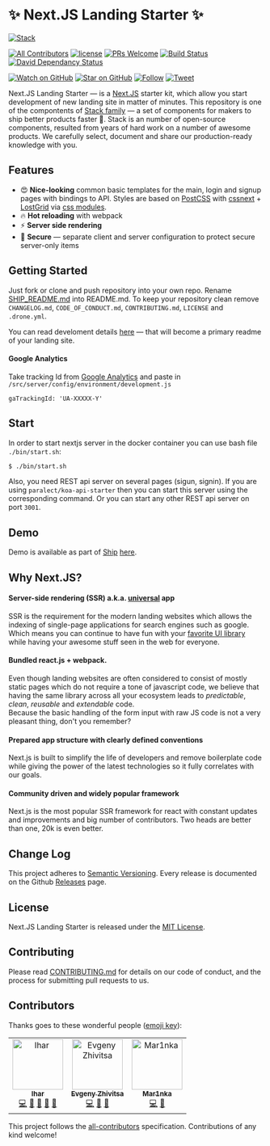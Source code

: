 # ✨ Next.JS Landing Starter ✨

[![Stack](https://raw.githubusercontent.com/paralect/stack/master/stack-component-template/stack.png)](https://github.com/paralect/stack)

[![All Contributors](https://img.shields.io/badge/all_contributors-3-orange.svg?style=flat-square)](#contributors)
[![license](https://img.shields.io/github/license/mashape/apistatus.svg?style=flat-square)](LICENSE)
[![PRs Welcome](https://img.shields.io/badge/PRs-welcome-brightgreen.svg?style=flat-square)](http://makeapullrequest.com)
[![Build Status](http://product-stack-ci.paralect.com/api/badges/paralect/nextjs-landing-starter/status.svg)](http://product-stack-ci.paralect.com/paralect/nextjs-landing-starter)
[![David Dependancy Status](https://david-dm.org/paralect/nextjs-landing-starter.svg)](https://david-dm.org/paralect/nextjs-landing-starter)

[![Watch on GitHub](https://img.shields.io/github/watchers/paralect/nextjs-landing-starter.svg?style=social&label=Watch)](https://github.com/paralect/nextjs-landing-starter/watchers)
[![Star on GitHub](https://img.shields.io/github/stars/paralect/nextjs-landing-starter.svg?style=social&label=Stars)](https://github.com/paralect/nextjs-landing-starter/stargazers)
[![Follow](https://img.shields.io/twitter/follow/paralect.svg?style=social&label=Follow)](https://twitter.com/paralect)
[![Tweet](https://img.shields.io/twitter/url/https/github.com/paralect/ship.svg?style=social)](https://twitter.com/intent/tweet?text=I%27m%20building%20my%20next%20product%20with%20Ship%20%F0%9F%9A%80.%20Check%20it%20out:%20https://github.com/paralect/ship)

Next.JS Landing Starter — is a [Next.JS](https://github.com/zeit/next.js) starter kit, which allow you start development of new landing site in matter of minutes. This repository is one of the compontents of [Stack family](https://github.com/paralect/stack) — a set of components for makers to ship better products faster 🚀. Stack is an number of open-source components, resulted from years of hard work on a number of awesome products. We carefully select, document and share our production-ready knowledge with you.

## Features

* 😍 **Nice-looking** common basic templates for the main, login and signup pages with bindings to API. Styles are based on [PostCSS](https://github.com/postcss/postcss) with [cssnext](https://github.com/MoOx/postcss-cssnext) + [LostGrid](https://github.com/peterramsing/lost) via [css modules](https://github.com/zeit/next-plugins/tree/master/packages/next-css).
* 🔥 **Hot reloading** with webpack
* ⚡️ **Server side rendering**
* 👮 **Secure** — separate client and server configuration to protect secure server-only items

## Getting Started

Just fork or clone and push repository into your own repo. Rename [SHIP_README.md](SHIP_README.md) into README.md. To keep your repository clean remove `CHANGELOG.md`, `CODE_OF_CONDUCT.md`, `CONTRIBUTING.md`, `LICENSE` and `.drone.yml`.

You can read develoment details [here](SHIP_README.md) — that will become a primary readme of your landing site.

#### Google Analytics

Take tracking Id from [Google Analytics](https://analytics.google.com) and paste in `/src/server/config/environment/development.js`
```
gaTrackingId: 'UA-XXXXX-Y'
```

## Start

In order to start nextjs server in the docker container you can use bash file `./bin/start.sh`:
```bash
$ ./bin/start.sh
```

Also, you need REST api server on several pages (sigun, signin). If you are using `paralect/koa-api-starter` then you can start this server using the corresponding command. Or you can start any other REST api server on port `3001`.

## Demo

Demo is available as part of [Ship](https://github.com/paralect/ship) [here](http://ship-demo.paralect.com/).

## Why Next.JS?

#### **Server-side rendering (SSR) a.k.a. [universal](https://medium.com/@mjackson/universal-javascript-4761051b7ae9) app**
SSR is the requirement for the modern landing websites which allows the indexing of single-page applications for search engines such as google. Which means you can continue to have fun with your [favorite UI library](https://github.com/facebook/react) while having your awesome stuff seen in the web for everyone.

#### **Bundled react.js + webpack**.
Even though landing websites are often considered to consist of mostly static pages which do not require a tone of javascript code, we believe that having the same library across all your ecosystem leads to *predictable*, *clean*, *reusable* and *extendable* code.
<br />Because the basic handling of the form input with raw JS code is not a very pleasant thing, don't you remember?

#### **Prepared app structure with clearly defined conventions**
Next.js is built to simplify the life of developers and remove boilerplate code while giving the power of the latest technologies so it fully correlates with our goals.

#### Community driven and widely popular framework
Next.js is the most popular SSR framework for react with constant updates and improvements and big number of contributors. Two heads are better than one, 20k is even better.

## Change Log

This project adheres to [Semantic Versioning](http://semver.org/).
Every release is documented on the Github [Releases](https://github.com/paralect/nextjs-landing-starter/releases) page.

## License

Next.JS Landing Starter is released under the [MIT License](LICENSE).

## Contributing

Please read [CONTRIBUTING.md](CONTRIBUTING.md) for details on our code of conduct, and the process for submitting pull requests to us.

## Contributors

Thanks goes to these wonderful people ([emoji key](https://github.com/kentcdodds/all-contributors#emoji-key)):

<!-- ALL-CONTRIBUTORS-LIST:START - Do not remove or modify this section -->
<!-- prettier-ignore -->
<table><tr><td align="center"><a href="https://github.com/IharKrasnik"><img src="https://avatars3.githubusercontent.com/u/2302873?v=4" width="100px;" alt="Ihar"/><br /><sub><b>Ihar</b></sub></a><br /><a href="https://github.com/paralect/nextjs-landing-starter/commits?author=IharKrasnik" title="Code">💻</a> <a href="#design-IharKrasnik" title="Design">🎨</a> <a href="https://github.com/paralect/nextjs-landing-starter/commits?author=IharKrasnik" title="Documentation">📖</a> <a href="#ideas-IharKrasnik" title="Ideas, Planning, & Feedback">🤔</a> <a href="#review-IharKrasnik" title="Reviewed Pull Requests">👀</a></td><td align="center"><a href="https://github.com/ezhivitsa"><img src="https://avatars2.githubusercontent.com/u/6461311?v=4" width="100px;" alt="Evgeny Zhivitsa"/><br /><sub><b>Evgeny Zhivitsa</b></sub></a><br /><a href="https://github.com/paralect/nextjs-landing-starter/commits?author=ezhivitsa" title="Code">💻</a> <a href="#design-ezhivitsa" title="Design">🎨</a> <a href="#review-ezhivitsa" title="Reviewed Pull Requests">👀</a></td><td align="center"><a href="https://github.com/Mar1nka"><img src="https://avatars1.githubusercontent.com/u/25400321?v=4" width="100px;" alt="Mar1nka"/><br /><sub><b>Mar1nka</b></sub></a><br /><a href="https://github.com/paralect/nextjs-landing-starter/commits?author=Mar1nka" title="Code">💻</a> <a href="#ideas-Mar1nka" title="Ideas, Planning, & Feedback">🤔</a></td></tr></table>

<!-- ALL-CONTRIBUTORS-LIST:END -->

This project follows the [all-contributors](https://github.com/kentcdodds/all-contributors) specification. Contributions of any kind welcome!
